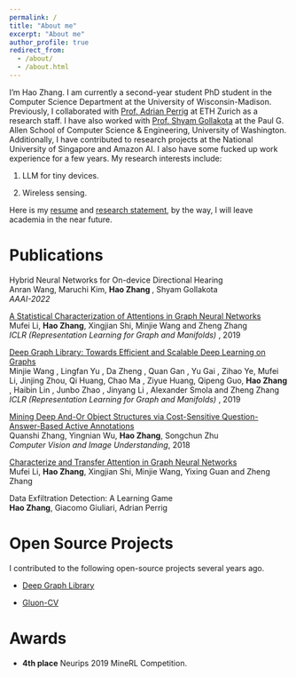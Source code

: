 ```yaml
---
permalink: /
title: "About me"
excerpt: "About me"
author_profile: true
redirect_from: 
  - /about/
  - /about.html
---
```

I’m Hao Zhang. I am currently a second-year student PhD student in the Computer Science Department at the University of Wisconsin-Madison. Previously, I collaborated with [Prof. Adrian Perrig](https://netsec.ethz.ch/people/aperrig/) at ETH Zurich as a research staff. I have also worked with [Prof. Shyam Gollakota](https://homes.cs.washington.edu/~gshyam/) at the Paul G. Allen School of Computer Science & Engineering, University of Washington. Additionally, I have contributed to research projects at the National University of Singapore and Amazon AI. I also have some fucked up work experience for a few years.  My research interests include:

1. LLM for tiny devices.<br>

2. Wireless sensing.

Here is my [resume](https://github.com/sufeidechabei/sufeidechabei.github.io/blob/master/files/CV.pdf) and [research statement](https://github.com/sufeidechabei/sufeidechabei.github.io/blob/master/files/Statement.pdf), by the way, I will leave academia in the near future.

Publications
======
Hybrid Neural Networks for On-device Directional Hearing<br>
Anran Wang, Maruchi Kim, <b> Hao Zhang </b>, Shyam Gollakota<br>
<i> AAAI-2022 </i><br>



[A Statistical Characterization of Attentions in Graph Neural Networks](https://rlgm.github.io/papers/62.pdf)<br>
Mufei Li, <b>Hao Zhang</b>, Xingjian Shi, Minjie Wang and Zheng Zhang <br>
<i> ICLR (Representation Learning for Graph and Manifolds) </i>, 2019<br>

[Deep Graph Library: Towards Efficient and Scalable Deep Learning on Graphs](https://arxiv.org/abs/1909.01315v1)<br>
Minjie Wang , Lingfan Yu , Da Zheng , Quan Gan , Yu Gai , Zihao Ye, Mufei Li, Jinjing Zhou, Qi
Huang, Chao Ma , Ziyue Huang, Qipeng Guo, <b>Hao Zhang</b> , Haibin Lin , Junbo Zhao , Jinyang Li ,
Alexander Smola and Zheng Zhang <br>
<i> ICLR (Representation Learning for Graph and Manifolds) </i>, 2019<br>

[Mining Deep And-Or Object Structures via Cost-Sensitive Question-Answer-Based Active Annotations](https://arxiv.org/abs/1708.03911)<br>
Quanshi Zhang, Yingnian Wu, <b>Hao Zhang</b>, Songchun Zhu <br>
<i> Computer Vision and Image Understanding</i>, 2018<br> 

[Characterize and Transfer Attention in Graph Neural Networks](https://openreview.net/pdf?id=SkeBBJrFPH)<br>
Mufei Li, <b>Hao Zhang</b>, Xingjian Shi, Minjie Wang, Yixing Guan and Zheng Zhang <br>


Data Exfiltration Detection: A Learning Game <br>
<b>Hao Zhang</b>, Giacomo Giuliari, Adrian Perrig <br>

Open Source Projects
======
I contributed to the following open-source projects several years ago.

* [Deep Graph Library](https://github.com/dmlc/dgl)
  
* [Gluon-CV](https://github.com/dmlc/gluon-cv)

Awards
======
* <b>4th place</b> Neurips 2019 MineRL Competition.




